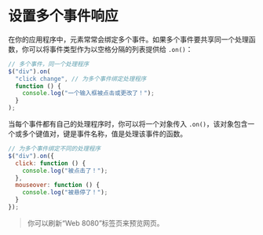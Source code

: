 # 设置多个事件响应

在你的应用程序中，元素常常会绑定多个事件。如果多个事件要共享同一个处理函数，你可以将事件类型作为以空格分隔的列表提供给 `.on()`：

```js
// 多个事件，同一个处理程序
$("div").on(
  "click change", // 为多个事件绑定处理程序
  function () {
    console.log("一个输入框被点击或更改了！");
  }
);
```

当每个事件都有自己的处理程序时，你可以将一个对象传入 `.on()`，该对象包含一个或多个键值对，键是事件名称，值是处理该事件的函数。

```js
// 为多个事件绑定不同的处理程序
$("div").on({
  click: function () {
    console.log("被点击了！");
  },
  mouseover: function () {
    console.log("被悬停了！");
  }
});
```

> 你可以刷新“Web 8080”标签页来预览网页。

